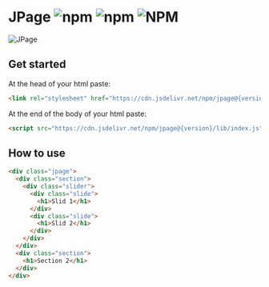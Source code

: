 # JPage ![npm](https://img.shields.io/npm/dt/jpage?color=%23FFCC00) ![npm](https://img.shields.io/npm/v/jpage?color=%23FFCC00) ![NPM](https://img.shields.io/npm/l/jpage?color=%23FFCC00)

![JPage](https://i.ibb.co/yfVYxR6/jpage.png)

## Get started
At the head of your html paste:
```html
<link rel="stylesheet" href="https://cdn.jsdelivr.net/npm/jpage@{version}/lib/index.css">
```
At the end of the body of your html paste:
```html
<script src="https://cdn.jsdelivr.net/npm/jpage@{version}/lib/index.js" type="module"></script>
```

## How to use
```html
<div class="jpage">
  <div class="section">
    <div class="slider">
      <div class="slide">
        <h1>Slid 1</h1>
      </div>
      <div class="slide">
        <h1>Slid 2</h1>
      </div>
    </div>
  </div>
  <div class="section">
    <h1>Section 2</h1>
  </div>
</div>
```
